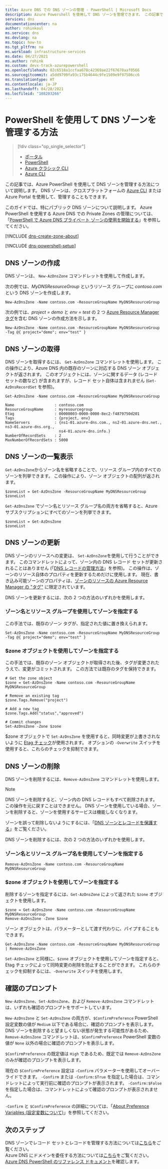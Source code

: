 ```yaml
---
title: Azure DNS での DNS ゾーンの管理 - PowerShell | Microsoft Docs
description: Azure Powershell を使用して DNS ゾーンを管理できます。 この記事では、Azure DNS で DNS ゾーンを更新、削除、および作成する方法について説明します
services: dns
documentationcenter: na
author: rohinkoul
ms.service: dns
ms.devlang: na
ms.topic: how-to
ms.tgt_pltfrm: na
ms.workload: infrastructure-services
ms.date: 04/27/2021
ms.author: rohink
ms.custom: devx-track-azurepowershell
ms.openlocfilehash: 02c6518a1ccfaa678c42369ae22f67670aaf0566
ms.sourcegitcommit: a5dd9799fa93c175b4644c9fe1509e9f97506cc6
ms.translationtype: HT
ms.contentlocale: ja-JP
ms.lasthandoff: 04/28/2021
ms.locfileid: "108203266"
---
```

# <a name="how-to-manage-dns-zones-using-powershell"></a>PowerShell を使用して DNS ゾーンを管理する方法

> [!div class="op_single_selector"]
> * [ポータル](dns-operations-dnszones-portal.md)
> * [PowerShell](dns-operations-dnszones.md)
> * [Azure クラシック CLI](./dns-operations-dnszones-cli.md)
> * [Azure CLI](dns-operations-dnszones-cli.md)

この記事では、Azure PowerShell を使用して DNS ゾーンを管理する方法について説明します。 DNS ゾーンは、クロスプラットフォームの [Azure CLI](dns-operations-dnszones-cli.md) または Azure Portal を使用して、管理することもできます。

このガイドでは、特にパブリック DNS ゾーンについて説明します。 Azure PowerShell を使用する Azure DNS での Private Zones の管理については、「[PowerShell で Azure DNS プライベート ゾーンの使用を開始する](private-dns-getstarted-powershell.md)」を参照してください。

[!INCLUDE [dns-create-zone-about](../../includes/dns-create-zone-about-include.md)]

[!INCLUDE [dns-powershell-setup](../../includes/dns-powershell-setup-include.md)]

## <a name="create-a-dns-zone"></a>DNS ゾーンの作成

DNS ゾーンは、 `New-AzDnsZone` コマンドレットを使用して作成します。

次の例では、*MyDNSResourceGroup* というリソース グループに *contoso.com* という DNS ゾーンを作成します。

```azurepowershell-interactive
New-AzDnsZone -Name contoso.com -ResourceGroupName MyDNSResourceGroup
```

次の例では、*project = demo* と *env = test* の 2 つ [Azure Resource Manager タグ](dns-zones-records.md#tags)を含む DNS ゾーンの作成方法を示します。

```azurepowershell-interactive
New-AzDnsZone -Name contoso.com -ResourceGroupName MyDNSResourceGroup -Tag @{ project="demo"; env="test" }
```

## <a name="get-a-dns-zone"></a>DNS ゾーンの取得

DNS ゾーンを取得するには、 `Get-AzDnsZone` コマンドレットを使用します。 この操作により、Azure DNS 内の既存のゾーンに対応する DNS ゾーン オブジェクトが返されます。 このオブジェクトには、ゾーンに関するデータ (レコード セットの数など) が含まれますが、レコード セット自体は含まれません (`Get-AzDnsRecordSet` を参照)。

```azurepowershell-interactive
Get-AzDnsZone -Name contoso.com –ResourceGroupName MyDNSResourceGroup

Name                  : contoso.com
ResourceGroupName     : myresourcegroup
Etag                  : 00000003-0000-0000-8ec2-f4879750d201
Tags                  : {project, env}
NameServers           : {ns1-01.azure-dns.com., ns2-01.azure-dns.net., ns3-01.azure-dns.org.,
                        ns4-01.azure-dns.info.}
NumberOfRecordSets    : 2
MaxNumberOfRecordSets : 5000
```

## <a name="list-dns-zones"></a>DNS ゾーンの一覧表示

`Get-AzDnsZone`からゾーン名を省略することで、リソース グループ内のすべてのゾーンを列挙できます。 この操作により、ゾーン オブジェクトの配列が返されます。

```azurepowershell-interactive
$zoneList = Get-AzDnsZone -ResourceGroupName MyDNSResourceGroup
$zoneList
```

`Get-AzDnsZone` でゾーン名とリソース グループ名の両方を省略すると、Azure サブスクリプションにすべてのゾーンを列挙できます。

```azurepowershell-interactive
$zoneList = Get-AzDnsZone
$zoneList
```

## <a name="update-a-dns-zone"></a>DNS ゾーンの更新

DNS ゾーンのリソースへの変更は、 `Set-AzDnsZone`を使用して行うことができます。 このコマンドレットによって、ゾーン内の DNS レコード セットが更新されることはありません (「[DNS レコードの管理方法](dns-operations-recordsets.md)」を参照)。 この操作は、ゾーンのリソース自体のプロパティを更新するためだけに使用します。 現在、書き込み可能ゾーンのプロパティは、[ゾーンのリソースの Azure Resource Manager の "タグ"](dns-zones-records.md#tags) に限定されています。

DNS ゾーンを更新するには、次の 2 つの方法のいずれかを使用します。

### <a name="specify-the-zone-using-the-zone-name-and-resource-group"></a>ゾーン名とリソース グループを使用してゾーンを指定する

この手法では、既存のゾーン タグが、指定された値に置き換えられます。

```azurepowershell-interactive
Set-AzDnsZone -Name contoso.com -ResourceGroupName MyDNSResourceGroup -Tag @{ project="demo"; env="test" }
```

### <a name="specify-the-zone-using-a-zone-object"></a>$zone オブジェクトを使用してゾーンを指定する

この手法では、既存のゾーン オブジェクトが取得された後、タグが変更されたうえで、変更がコミットされます。 この方法では既存のタグを保持できます。

```azurepowershell-interactive
# Get the zone object
$zone = Get-AzDnsZone -Name contoso.com -ResourceGroupName MyDNSResourceGroup

# Remove an existing tag
$zone.Tags.Remove("project")

# Add a new tag
$zone.Tags.Add("status","approved")

# Commit changes
Set-AzDnsZone -Zone $zone
```

$zone オブジェクトで `Set-AzDnsZone` を使用すると、同時変更が上書きされないように [Etag チェック](dns-zones-records.md#etags)が使用されます。 オプションの `-Overwrite` スイッチを使用すると、これらのチェックを抑制できます。

## <a name="delete-a-dns-zone"></a>DNS ゾーンの削除

DNS ゾーンを削除するには、`Remove-AzDnsZone` コマンドレットを使用します。

> [!NOTE]
> DNS ゾーンを削除すると、ゾーン内の DNS レコードもすべて削除されます。 この操作を元に戻すことはできません。 DNS ゾーンを使用している場合、ゾーンを削除すると、ゾーンを使用するサービスは機能しなくなります。
>
>ゾーンを誤って削除しないようにするには、「[DNS ゾーンとレコードを保護する](dns-protect-zones-recordsets.md)」をご覧ください。


DNS ゾーンを削除するには、次の 2 つの方法のいずれかを使用します。

### <a name="specify-the-zone-using-the-zone-name-and-resource-group-name"></a>ゾーン名とリソース グループ名を使用してゾーンを指定する

```azurepowershell-interactive
Remove-AzDnsZone -Name contoso.com -ResourceGroupName MyDNSResourceGroup
```

### <a name="specify-the-zone-using-a-zone-object"></a>$zone オブジェクトを使用してゾーンを指定する

削除するゾーンを指定するには、`Get-AzDnsZone` によって返された `$zone` オブジェクトを使用します。

```azurepowershell-interactive
$zone = Get-AzDnsZone -Name contoso.com -ResourceGroupName MyDNSResourceGroup
Remove-AzDnsZone -Zone $zone
```

ゾーン オブジェクトは、パラメーターとして渡す代わりに、パイプすることもできます。

```azurepowershell-interactive
Get-AzDnsZone -Name contoso.com -ResourceGroupName MyDNSResourceGroup | Remove-AzDnsZone

```

`Set-AzDnsZone` と同様に、`$zone` オブジェクトを使用してゾーンを指定すると、Etag チェックによって同時変更の削除を防止することができます。 これらのチェックを抑制するには、`-Overwrite` スイッチを使用します。

## <a name="confirmation-prompts"></a>確認のプロンプト

`New-AzDnsZone`、`Set-AzDnsZone`、および `Remove-AzDnsZone` コマンドレットは、いずれも確認のプロンプトをサポートしています。

`New-AzDnsZone` と `Set-AzDnsZone` の両方が、`$ConfirmPreference` PowerShell 設定変数の値が `Medium` 以下である場合に、確認のプロンプトを表示します。 DNS ゾーンを削除すると望ましくない状態が発生する可能性があるため、`Remove-AzDnsZone` コマンドレットは、`$ConfirmPreference` PowerShell 変数の値が `None` 以外の場合に確認のプロンプトを表示します。

`$ConfirmPreference` の既定値は `High` であるため、既定では `Remove-AzDnsZone` のみが確認のプロンプトを表示します。

現在の `$ConfirmPreference` 設定は `-Confirm` パラメーターを使用してオーバーライドできます。 `-Confirm` または `-Confirm:$True` を指定した場合は、コマンドレットによって実行前に確認のプロンプトが表示されます。 `-Confirm:$False` を指定した場合は、コマンドレットによって確認のプロンプトが表示されません。

`-Confirm` と `$ConfirmPreference` の詳細については、「[About Preference Variables (設定変数について)](/powershell/module/microsoft.powershell.core/about/about_preference_variables)」を参照してください。

## <a name="next-steps"></a>次のステップ

DNS ゾーンでレコード セットとレコードを管理する方法については[こちら](dns-operations-recordsets.md)をご覧ください。
<br>
Azure DNS にドメインを委任する方法については[こちら](dns-domain-delegation.md)をご覧ください。
<br>
[Azure DNS PowerShell のリファレンス ドキュメント](/powershell/module/Az.dns)を確認します。